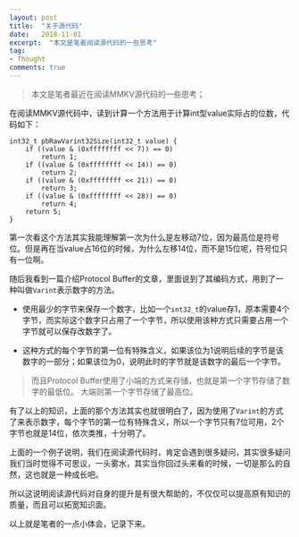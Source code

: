 ```yaml
---
layout: post
title:  "关于源代码"
date:   2018-11-01
excerpt:  "本文是笔者阅读源代码的一些思考"
tag:
- Thought
comments: true
---
```


> 本文是笔者最近在阅读MMKV源代码的一些思考；

在阅读MMKV源代码中，读到计算一个方法用于计算int型value实际占的位数，代码如下：

```
int32_t pbRawVarint32Size(int32_t value) {
	if ((value & (0xffffffff << 7)) == 0)
		return 1;
	if ((value & (0xffffffff << 14)) == 0)
		return 2;
	if ((value & (0xffffffff << 21)) == 0)
		return 3;
	if ((value & (0xffffffff << 28)) == 0)
		return 4;
	return 5;
}
```

第一次看这个方法其实我能理解第一次为什么是左移动7位，因为最高位是符号位。但是再在当value占16位的时候，为什么左移14位，而不是15位呢，符号位只有一位啊。

随后我看到一篇介绍Protocol Buffer的文章，里面说到了其编码方式，用到了一种叫做`Varint`表示数字的方法。

- 使用最少的字节来保存一个数字，比如一个`int32_t`的value存1，原本需要4个字节，而实际这个数字只占用了一个字节，所以使用该种方式只需要占用一个字节就可以保存改数字了。

- 这种方式的每个字节的第一位有特殊含义，如果该位为1说明后续的字节是该数字的一部分；如果该位为0，说明此时的字节就是该数字的最后一个字节。

> 而且Protocol Buffer使用了小端的方式来存储，也就是第一个字节存储了数字的最低位。 大端则第一个字节存储了最高位。

有了以上的知识，上面的那个方法其实也就很明白了，因为使用了`Varint`的方式了来表示数字，每个字节的第一位有特殊含义，所以一个字节只有7位可用，2个字节也就是14位，依次类推，十分明了。

上面的一个例子说明，我们在阅读源代码时，肯定会遇到很多疑问，其实很多疑问我们当时觉得不可思议，一头雾水，其实当你回过头来看的时候，一切是那么的自然，这也就是一种成长吧。

所以这说明阅读源代码对自身的提升是有很大帮助的，不仅仅可以提高原有知识的质量，而且可以拓宽知识面。

以上就是笔者的一点小体会，记录下来。
